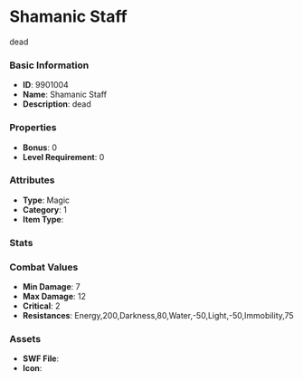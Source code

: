 # Shamanic Staff

dead

### Basic Information

- **ID**: 9901004
- **Name**: Shamanic Staff
- **Description**: dead

### Properties

- **Bonus**: 0
- **Level Requirement**: 0

### Attributes

- **Type**: Magic
- **Category**: 1
- **Item Type**: 

### Stats


### Combat Values

- **Min Damage**: 7
- **Max Damage**: 12
- **Critical**: 2
- **Resistances**: Energy,200,Darkness,80,Water,-50,Light,-50,Immobility,75

### Assets

- **SWF File**: 
- **Icon**: 

